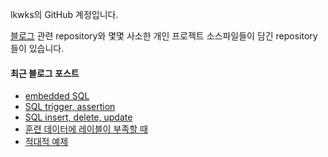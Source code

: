 lkwks의 GitHub 계정입니다.

[블로그](https://lkwks.github.io) 관련 repository와 몇몇 사소한 개인 프로젝트 소스파일들이 담긴 repository들이 있습니다.


#### 최근 블로그 포스트
<!-- BLOG-POST-LIST:START -->
- [embedded SQL](https://lkwks.github.io/db/2022/10/25/embedded-SQL.html)
- [SQL trigger, assertion](https://lkwks.github.io/db/2022/10/24/SQL-trigger,-assertion.html)
- [SQL insert, delete, update](https://lkwks.github.io/db/2022/10/24/SQL-insert,-delete,-update.html)
- [훈련 데이터에 레이블이 부족할 때](https://lkwks.github.io/ml/2022/10/18/%ED%9B%88%EB%A0%A8-%EB%8D%B0%EC%9D%B4%ED%84%B0%EC%97%90-%EB%A0%88%EC%9D%B4%EB%B8%94%EC%9D%B4-%EB%B6%80%EC%A1%B1%ED%95%A0-%EB%95%8C.html)
- [적대적 예제](https://lkwks.github.io/ml/2022/10/16/%EC%A0%81%EB%8C%80%EC%A0%81-%EC%98%88%EC%A0%9C.html)
<!-- BLOG-POST-LIST:END -->
  
<!--![Top Langs](https://github-readme-stats.vercel.app/api/top-langs/?username=lkwks)-->
